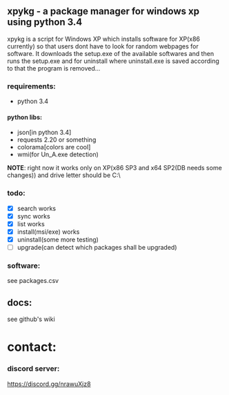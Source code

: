 ## xpykg - a package manager for windows xp using python 3.4
xpykg is a script for Windows XP which installs software for XP(x86 currently) so that users dont have to look for random webpages for software. It downloads the setup.exe of the available softwares and then runs the setup.exe and for uninstall where uninstall.exe is saved according to that the program is removed...

### requirements:
- python 3.4

#### python libs:
- json[in python 3.4]
- requests 2.20 or something
- colorama[colors are cool]
- wmi(for Un_A.exe detection)

**NOTE**: right now it works only on XP(x86 SP3 and x64 SP2(DB needs some changes)) and drive letter should be C:\

### todo:
- [x] search works
- [x] sync works
- [x] list works
- [x] install(msi/exe) works
- [x] uninstall(some more testing)
- [ ] upgrade(can detect which packages shall be upgraded)

### software:
see packages.csv

## docs:
see github's wiki

# contact:
### discord server:
https://discord.gg/nrawuXjz8
